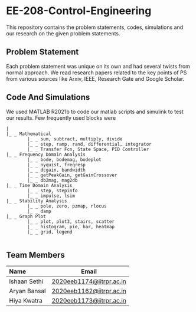 # EE-208-Control-Engineering


This repository contains the problem statements, codes, simulations and our research on the given problem statements.

## Problem Statement

Each problem statement was unique on its own and had several twists from normal approach. We read research papers related to the key points of PS from various sources like Arxiv, IEEE, Research Gate and Google Scholar.

## Code And Simulations

We used MATLAB R2021b to code our matlab scripts and simulink to test our results. Few frequently used blocks were

```
|
|_ _ Mathematical
        |_ _ sum, subtract, multiply, divide
        |_ _ step, ramp, rand, differential, integrator
        |_ _ Transfer Fcn, State Space, PID Controller
|_ _ Frequency Domain Analysis
        |_ _ bode, bodemag, bodeplot
        |_ _ nyquist, freqresp
        |_ _ dcgain, bandwidth
        |_ _ getPeakGain, getGainCrossover
        |_ _ db2mag, mag2db
|_ _ Time Domain Analysis
        |_ _ step, stepinfo
        |_ _ impulse, lsim
|_ _ Stability Analysis
        |_ _ pole, zero, pzmap, rlocus
        |_ _ damp
|_ _ Graph Plot
        |_ _ plot, plot3, stairs, scatter
        |_ _ histogram, pie, bar, heatmap
        |_ _ grid, legend
                
```

## Team Members

| Name      | Email |
| :---        |    :----:   |
| Ishaan Sethi     | 2020eeb1174@iitrpr.ac.in       |
| Aryan Bansal  | 2020eeb1162@iitrpr.ac.in        |
| Hiya Kwatra   | 2020eeb1173@iitrpr.ac.in        |
